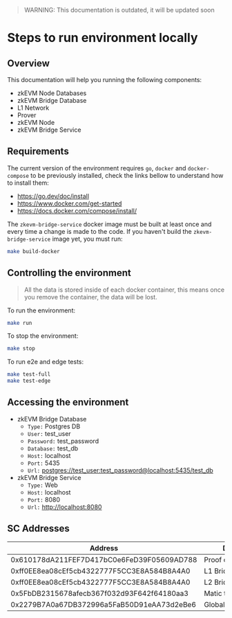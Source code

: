 > WARNING: This documentation is outdated, it will be updated soon

# Steps to run environment locally

## Overview

This documentation will help you running the following components:

- zkEVM Node Databases
- zkEVM Bridge Database
- L1 Network
- Prover
- zkEVM Node
- zkEVM Bridge Service

## Requirements

The current version of the environment requires `go`, `docker` and `docker-compose` to be previously installed, check the links bellow to understand how to install them:

- <https://go.dev/doc/install>
- <https://www.docker.com/get-started>
- <https://docs.docker.com/compose/install/>

The `zkevm-bridge-service` docker image must be built at least once and every time a change is made to the code.
If you haven't build the `zkevm-bridge-service` image yet, you must run:

```bash
make build-docker
```

## Controlling the environment

> All the data is stored inside of each docker container, this means once you remove the container, the data will be lost.

To run the environment:

```bash
make run
```

To stop the environment:

```bash
make stop
```

To run e2e and edge tests:

```bash
make test-full
make test-edge
```

## Accessing the environment

- zkEVM Bridge Database 
  - `Type:` Postgres DB
  - `User:` test_user
  - `Password:` test_password
  - `Database:` test_db
  - `Host:` localhost
  - `Port:` 5435
  - `Url:` <postgres://test_user:test_password@localhost:5435/test_db>
- zkEVM Bridge Service
  - `Type:` Web
  - `Host:` localhost
  - `Port:` 8080
  - `Url:` <http://localhost:8080>

## SC Addresses

| Address | Description |
|---|---|
| 0x610178dA211FEF7D417bC0e6FeD39F05609AD788 | Proof of Efficiency |
| 0xff0EE8ea08cEf5cb4322777F5CC3E8A584B8A4A0 | L1 Bridge |
| 0xff0EE8ea08cEf5cb4322777F5CC3E8A584B8A4A0 | L2 Bridge |
| 0x5FbDB2315678afecb367f032d93F642f64180aa3 | Matic token |
| 0x2279B7A0a67DB372996a5FaB50D91eAA73d2eBe6 | GlobalExitRootManager |
